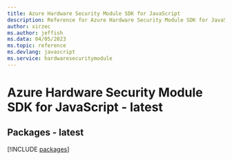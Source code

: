 ```yaml
---
title: Azure Hardware Security Module SDK for JavaScript
description: Reference for Azure Hardware Security Module SDK for JavaScript
author: xirzec
ms.author: jeffish
ms.data: 04/05/2023
ms.topic: reference
ms.devlang: javascript
ms.service: hardwaresecuritymodule
---
```

# Azure Hardware Security Module SDK for JavaScript - latest
## Packages - latest
[!INCLUDE [packages](hardware-security-module-index.md)]